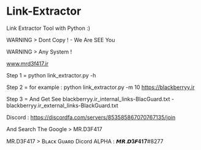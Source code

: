 # Link-Extractor

Link Extractor Tool with Python :)

WARNING > Dont Copy ! - We Are SEE You

WARNING > Any System !

www.mrd3f417.ir

Step 1 = python link_extractor.py -h

Step 2 = for example : python link_extractor.py -m 10 https://blackberryy.ir

Step 3 = And Get See blackberryy.ir_internal_links-BlacGuard.txt - blackberryy.ir_external_links-BlackGuard.txt 

Discord : https://discordfa.com/servers/853585867070767135/join

And Search The Google > MR.D3F417

MR.D3F417 > Bʟᴀᴄᴋ Gᴜᴀʀᴅ Dicord ALPHA : 𝙈𝙍.𝘿𝟑𝙁𝟒𝟏𝟕#8277

